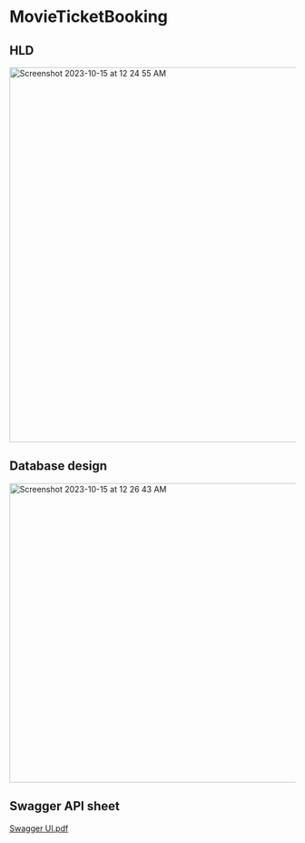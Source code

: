 # MovieTicketBooking

## HLD
<img width="659" alt="Screenshot 2023-10-15 at 12 24 55 AM" src="https://github.com/weissalissap/MovieTicketBooking/assets/48016076/750b74c2-1332-41d3-8f19-383908a11b2b">


## Database design
<img width="526" alt="Screenshot 2023-10-15 at 12 26 43 AM" src="https://github.com/weissalissap/MovieTicketBooking/assets/48016076/3bc15ca4-792e-4974-9d7e-a76ee639aa0b">

## Swagger API sheet
[Swagger UI.pdf](https://github.com/weissalissap/MovieTicketBooking/files/12923423/Swagger.UI.pdf)

